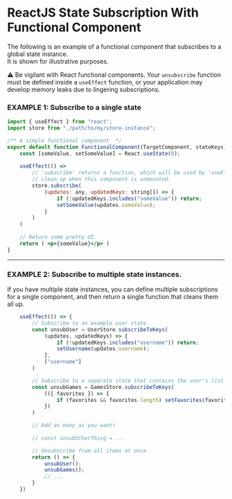 # ReactJS State Subscription With Functional Component
The following is an example of a functional component that subscribes to a global state instance.\
It is shown for illustrative purposes.

⚠️ Be vigilant with React functional components.
Your `unsubscribe` function must be defined inside a `useEffect` function, or your application may develop 
memory leaks due to lingering subscriptions. 

### EXAMPLE 1: Subscribe to a single state

```jsx
import { useEffect } from "react";
import store from "./path/to/my/store-instance";

/** A simple functional component  */
export default function FunctionalComponent(TargetComponent, stateKeys) {
    const [someValue, setSomeValue] = React.useState(0);
    
    useEffect(() => 
        // 'subscribe' returns a function, which will be used by 'useEffect' to
        // clean up when this component is unmounted. 
        store.subscribe(
            (updates: any, updatedKeys: string[]) => {
                if (!updatedKeys.includes("someValue")) return;
                setSomeValue(updates.someValue);
            }
        )
    )
  
    // Return some pretty UI
    return ( <p>{someValue}</p> )
}
```

---

### EXAMPLE 2: Subscribe to multiple state instances.
If you have multiple state instances, you can define multiple subscriptions for
a single component, and then return a single function that cleans them all up. 
```typescript
    useEffect(() => {
        // Subscribe to an example user state
        const unsubUser = UserStore.subscribeToKeys(
            (updates, updatedKeys) => {
                if (!updatedKeys.includes("username")) return;
                setUsername(updates.username);
            },
            ["username"]
        )

        // Subscribe to a separate state that contains the user's list of favorite games
        const unsubGames = GamesStore.subscribeToKeys(
            (({ favorites }) => {
                if (favorites && favorites.length) setFavorites(favorites)
            })
        )

        // Add as many as you want!
        
        // const unsubOtherThing = ...

        // Unsubscribe from all items at once
        return () => {
            unsubUser();
            unsubGames();
            // ...
        }
    })

```
